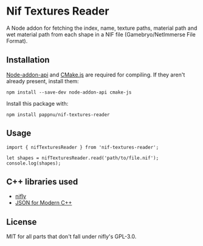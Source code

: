 # Nif Textures Reader

A Node addon for fetching the index, name, texture paths, material path and wet
material path from each shape in a NIF file (Gamebryo/NetImmerse File Format).

## Installation

[Node-addon-api](https://github.com/nodejs/node-addon-api) and
[CMake.js](https://github.com/cmake-js/cmake-js) are required for compiling. If
they aren't already present, install them:
```
npm install --save-dev node-addon-api cmake-js
```

Install this package with:
```
npm install pappnu/nif-textures-reader
```

## Usage
```
import { nifTexturesReader } from 'nif-textures-reader';

let shapes = nifTexturesReader.read('path/to/file.nif');
console.log(shapes);
```

## C++ libraries used

- [nifly](https://github.com/ousnius/nifly)
- [JSON for Modern C++](https://github.com/nlohmann/json)

## License

MIT for all parts that don't fall under nifly's GPL-3.0.
